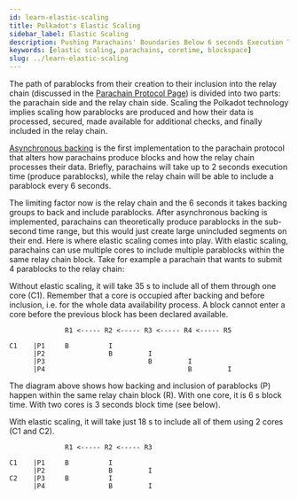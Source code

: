 ```yaml
---
id: learn-elastic-scaling
title: Polkadot's Elastic Scaling
sidebar_label: Elastic Scaling
description: Pushing Parachains' Boundaries Below 6 seconds Execution Time.
keywords: [elastic scaling, parachains, coretime, blockspace]
slug: ../learn-elastic-scaling
---
```


The path of parablocks from their creation to their inclusion into the relay chain (discussed in the
[Parachain Protocol Page](./learn-parachains-protocol.md)) is divided into two parts: the parachain
side and the relay chain side. Scaling the Polkadot technology implies scaling how parablocks are
produced and how their data is processed, secured, made available for additional checks, and finally
included in the relay chain.

[Asynchronous backing](./learn-async-backing.md) is the first implementation to the parachain
protocol that alters how parachains produce blocks and how the relay chain processes their data.
Briefly, parachains will take up to 2 seconds execution time (produce parablocks), while the relay
chain will be able to include a parablock every 6 seconds.

The limiting factor now is the relay chain and the 6 seconds it takes backing groups to back and
include parablocks. After asynchronous backing is implemented, parachains can theoretically produce
parablocks in the sub-second time range, but this would just create large unincluded segments on
their end. Here is where elastic scaling comes into play. With elastic scaling, parachains can use
multiple cores to include multiple parablocks within the same relay chain block. Take for example a
parachain that wants to submit 4 parablocks to the relay chain:

Without elastic scaling, it will take 35 s to include all of them through one core (C1). Remember
that a core is occupied after backing and before inclusion, i.e. for the whole data availability
process. A block cannot enter a core before the previous block has been declared available.

```
              R1 <----- R2 <----- R3 <----- R4 <----- R5

C1    |P1     B          I
      |P2                B         I
      |P3                          B         I
      |P4                                    B         I

```

The diagram above shows how backing and inclusion of parablocks (P) happen within the same relay
chain block (R). With one core, it is 6 s block time. With two cores is 3 seconds block time (see
below).

With elastic scaling, it will take just 18 s to include all of them using 2 cores (C1 and C2).

```
              R1 <----- R2 <----- R3

C1    |P1     B          I
      |P2                B         I
C2    |P3     B          I
      |P4                B         I

```
